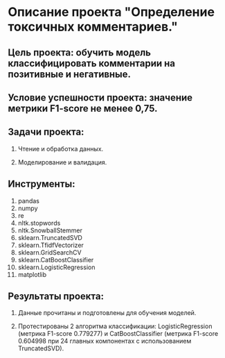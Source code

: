 # Описание проекта "Определение токсичных комментариев."

## Цель проекта: обучить модель классифицировать комментарии на позитивные и негативные. 

## Условие успешности проекта: значение метрики F1-score не менее 0,75.

## Задачи проекта:

1. Чтение и обработка данных.

2. Моделирование и валидация.

## Инструменты:

1. pandas
2. numpy
3. re
4. nltk.stopwords
5. nltk.SnowballStemmer
6. sklearn.TruncatedSVD
7. sklearn.TfidfVectorizer
8. sklearn.GridSearchCV
9. sklearn.CatBoostClassifier
10. sklearn.LogisticRegression
11. matplotlib

## Результаты проекта:

1. Данные прочитаны и подготовлены для обучения моделей.

2. Протестированы 2 алгоритма классификации: LogisticRegression (метрика F1-score 0.779277) и CatBoostClassifier (метрика F1-score 0.604998 при 24 главных компонентах с использованием TruncatedSVD).

